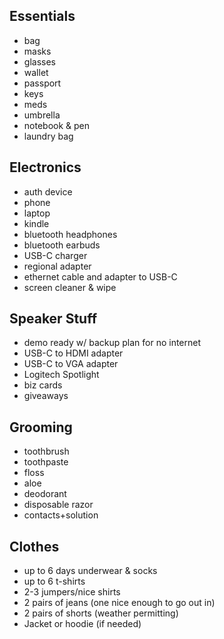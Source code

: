 ## Essentials
- bag
- masks
- glasses
- wallet
- passport
- keys
- meds
- umbrella
- notebook & pen
- laundry bag

## Electronics
- auth device
- phone
- laptop
- kindle
- bluetooth headphones
- bluetooth earbuds
- USB-C charger
- regional adapter
- ethernet cable and adapter to USB-C
- screen cleaner & wipe

## Speaker Stuff
- demo ready w/ backup plan for no internet
- USB-C to HDMI adapter
- USB-C to VGA adapter
- Logitech Spotlight
- biz cards
- giveaways

## Grooming
- toothbrush
- toothpaste
- floss
- aloe
- deodorant
- disposable razor
- contacts+solution

## Clothes
- up to 6 days underwear & socks
- up to 6 t-shirts
- 2-3 jumpers/nice shirts
- 2 pairs of jeans (one nice enough to go out in)
- 2 pairs of shorts (weather permitting)
- Jacket or hoodie (if needed)
